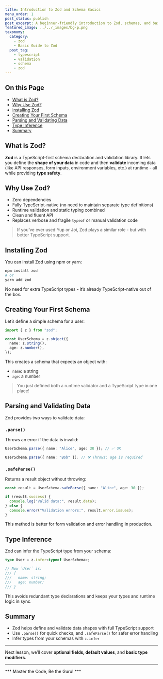 ```yaml
---
title: Introduction to Zod and Schema Basics
menu_order: 1
post_status: publish
post_excerpt: A beginner-friendly introduction to Zod, schemas, and basic parsing.
featured_image: ../../_images/bg-p.png
taxonomy:
  category:
    - zod
    - Basic Guide to Zod
  post_tag:
    - typescript
    - validation
    - schema
    - zod
---
```


<div class="toc" markdown="1">

## On this Page

- [What is Zod?](#what-is-zod)
- [Why Use Zod?](#why-use-zod)
- [Installing Zod](#installing-zod)
- [Creating Your First Schema](#creating-your-first-schema)
- [Parsing and Validating Data](#parsing-and-validating-data)
- [Type Inference](#type-inference)
- [Summary](#summary)

</div>

<div class="guru-main" markdown="1">

## What is Zod?

**Zod** is a TypeScript-first schema declaration and validation library. It lets you define the **shape of your data** in code and then **validate** incoming data (like API responses, form inputs, environment variables, etc.) at runtime - all while providing **type safety**.

## Why Use Zod?

- Zero dependencies
- Fully TypeScript-native (no need to maintain separate type definitions)
- Runtime validation and static typing combined
- Clean and fluent API
- Replaces verbose and fragile `typeof` or manual validation code

> If you’ve ever used Yup or Joi, Zod plays a similar role - but with better TypeScript support.

## Installing Zod

You can install Zod using npm or yarn:

```bash
npm install zod
# or
yarn add zod
```

No need for extra TypeScript types - it’s already TypeScript-native out of the box.

## Creating Your First Schema

Let’s define a simple schema for a user:

```ts
import { z } from "zod";

const UserSchema = z.object({
  name: z.string(),
  age: z.number(),
});
```

This creates a schema that expects an object with:
- `name`: a string
- `age`: a number

> You just defined both a runtime validator and a TypeScript type in one place!

## Parsing and Validating Data

Zod provides two ways to validate data:

### `.parse()`

Throws an error if the data is invalid:

```ts
UserSchema.parse({ name: "Alice", age: 30 }); // ✅ OK

UserSchema.parse({ name: "Bob" }); // ❌ Throws: age is required
```

### `.safeParse()`

Returns a result object without throwing:

```ts
const result = UserSchema.safeParse({ name: "Alice", age: 30 });

if (result.success) {
  console.log("Valid data:", result.data);
} else {
  console.error("Validation errors:", result.error.issues);
}
```

This method is better for form validation and error handling in production.

## Type Inference

Zod can infer the TypeScript type from your schema:

```ts
type User = z.infer<typeof UserSchema>;

// Now `User` is:
/// {
///   name: string;
///   age: number;
/// }
```

This avoids redundant type declarations and keeps your types and runtime logic in sync.

## Summary

- Zod helps define and validate data shapes with full TypeScript support
- Use `.parse()` for quick checks, and `.safeParse()` for safer error handling
- Infer types from your schemas with `z.infer`

---

Next lesson, we’ll cover **optional fields, default values**, and **basic type modifiers**.

---

*** Master the Code, Be the Guru! ***

</div>
